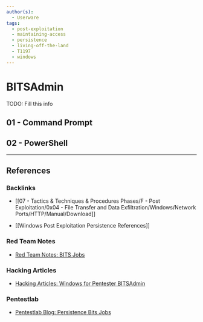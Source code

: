 ```yaml
---
author(s):
  - Userware
tags:
  - post-exploitation
  - maintaining-access
  - persistence
  - living-off-the-land
  - T1197
  - windows
---
```

# BITSAdmin

TODO: Fill this info

## 01 - Command Prompt

## 02 - PowerShell

---
## References

### Backlinks

- [[07 - Tactics & Techniques & Procedures Phases/F - Post Exploitation/0x04 - File Transfer and Data Exfiltration/Windows/Network Ports/HTTP/Manual/Download]]

- [[Windows Post Exploitation Persistence References]]

### Red Team Notes

- [Red Team Notes: BITS Jobs](https://www.ired.team/offensive-security/persistence/t1197-bits-jobs)

### Hacking Articles

- [Hacking Articles: Windows for Pentester BITSAdmin](https://www.hackingarticles.in/windows-for-pentester-bitsadmin/)

### Pentestlab

- [Pentestlab Blog: Persistence Bits Jobs](https://pentestlab.blog/2019/10/30/persistence-bits-jobs/)